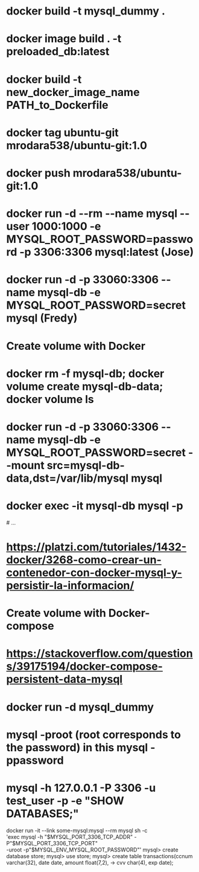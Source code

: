 #




# docker build -t mysql_dummy .
# docker image build . -t preloaded_db:latest
# docker build -t new_docker_image_name PATH_to_Dockerfile

# docker tag ubuntu-git mrodara538/ubuntu-git:1.0
# docker push mrodara538/ubuntu-git:1.0



# docker run -d --rm --name mysql --user 1000:1000 -e MYSQL_ROOT_PASSWORD=password -p 3306:3306 mysql:latest (Jose)
# docker run -d -p 33060:3306 --name mysql-db -e MYSQL_ROOT_PASSWORD=secret mysql (Fredy)


# Create volume with Docker
# docker rm -f mysql-db; docker volume create mysql-db-data; docker volume ls
# docker run -d -p 33060:3306 --name mysql-db  -e MYSQL_ROOT_PASSWORD=secret --mount src=mysql-db-data,dst=/var/lib/mysql mysql
# docker exec -it mysql-db mysql -p
# ...
# https://platzi.com/tutoriales/1432-docker/3268-como-crear-un-contenedor-con-docker-mysql-y-persistir-la-informacion/


# Create volume with Docker-compose
# https://stackoverflow.com/questions/39175194/docker-compose-persistent-data-mysql

# docker run -d mysql_dummy 


# mysql -proot  (root corresponds to the password) in this mysql -ppassword
# mysql -h 127.0.0.1 -P 3306 -u test_user  -p -e "SHOW DATABASES;"



docker run -it --link some-mysql:mysql --rm mysql sh -c \
'exec mysql -h "$MYSQL_PORT_3306_TCP_ADDR" -
P"$MYSQL_PORT_3306_TCP_PORT" \
-uroot -p"$MYSQL_ENV_MYSQL_ROOT_PASSWORD"'
mysql> create database store;
mysql> use store;
mysql> create table transactions(ccnum varchar(32), date date, amount
float(7,2),
-> cvv char(4), exp date);
